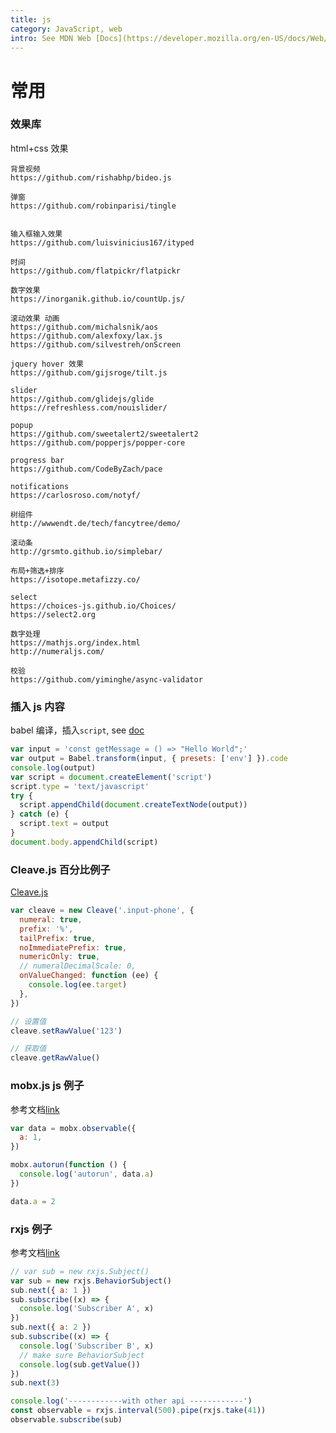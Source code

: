 ```yaml
---
title: js
category: JavaScript, web
intro: See MDN Web [Docs](https://developer.mozilla.org/en-US/docs/Web/JavaScript)
---
```


# 常用

### 效果库

html+css 效果

```text
背景视频
https://github.com/rishabhp/bideo.js

弹窗
https://github.com/robinparisi/tingle


输入框输入效果
https://github.com/luisvinicius167/ityped

时间
https://github.com/flatpickr/flatpickr

数字效果
https://inorganik.github.io/countUp.js/

滚动效果 动画
https://github.com/michalsnik/aos
https://github.com/alexfoxy/lax.js
https://github.com/silvestreh/onScreen

jquery hover 效果
https://github.com/gijsroge/tilt.js

slider
https://github.com/glidejs/glide
https://refreshless.com/nouislider/

popup
https://github.com/sweetalert2/sweetalert2
https://github.com/popperjs/popper-core

progress bar
https://github.com/CodeByZach/pace

notifications
https://carlosroso.com/notyf/

树组件
http://wwwendt.de/tech/fancytree/demo/

滚动条
http://grsmto.github.io/simplebar/

布局+筛选+排序
https://isotope.metafizzy.co/

select
https://choices-js.github.io/Choices/
https://select2.org

数字处理
https://mathjs.org/index.html
http://numeraljs.com/

校验
https://github.com/yiminghe/async-validator
```

### 插入 js 内容

babel 编译，插入`script`, see [doc](https://babeljs.io/docs/en/babel-standalone)

```js
var input = 'const getMessage = () => "Hello World";'
var output = Babel.transform(input, { presets: ['env'] }).code
console.log(output)
var script = document.createElement('script')
script.type = 'text/javascript'
try {
  script.appendChild(document.createTextNode(output))
} catch (e) {
  script.text = output
}
document.body.appendChild(script)
```

### Cleave.js 百分比例子

[Cleave.js](https://github.com/nosir/cleave.js)

```js
var cleave = new Cleave('.input-phone', {
  numeral: true,
  prefix: '%',
  tailPrefix: true,
  noImmediatePrefix: true,
  numericOnly: true,
  // numeralDecimalScale: 0,
  onValueChanged: function (ee) {
    console.log(ee.target)
  },
})

// 设置值
cleave.setRawValue('123')

// 获取值
cleave.getRawValue()
```

### mobx.js js 例子

参考文档[link](https://www.sitepoint.com/manage-javascript-application-state-mobx/)

```js
var data = mobx.observable({
  a: 1,
})

mobx.autorun(function () {
  console.log('autorun', data.a)
})

data.a = 2
```

### rxjs 例子

参考文档[link](https://www.learnrxjs.io/learn-rxjs/subjects/behaviorsubject)

```js
// var sub = new rxjs.Subject()
var sub = new rxjs.BehaviorSubject()
sub.next({ a: 1 })
sub.subscribe((x) => {
  console.log('Subscriber A', x)
})
sub.next({ a: 2 })
sub.subscribe((x) => {
  console.log('Subscriber B', x)
  // make sure BehaviorSubject
  console.log(sub.getValue())
})
sub.next(3)

console.log('------------with other api ------------')
const observable = rxjs.interval(500).pipe(rxjs.take(41))
observable.subscribe(sub)
```
